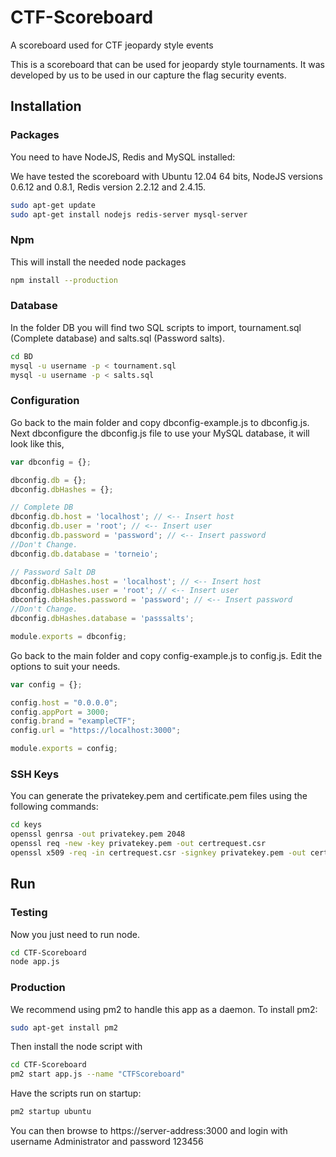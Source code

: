 # CTF-Scoreboard


A scoreboard used for CTF jeopardy style events

This is a scoreboard that can be used for jeopardy style tournaments. It was developed by us to be used in our capture the flag security events.

## Installation

### Packages
You need to have NodeJS, Redis and MySQL installed:

We have tested the scoreboard with Ubuntu 12.04 64 bits, NodeJS versions 0.6.12 and 0.8.1, Redis version 2.2.12 and 2.4.15.

```bash
sudo apt-get update
sudo apt-get install nodejs redis-server mysql-server
```
### Npm
This will install the needed node packages
```bash
npm install --production
```

### Database
In the folder DB you will find two SQL scripts to import, tournament.sql (Complete database) and salts.sql (Password salts).

```bash
cd BD
mysql -u username -p < tournament.sql
mysql -u username -p < salts.sql
```
### Configuration
Go back to the main folder and copy dbconfig-example.js to dbconfig.js. Next dbconfigure the dbconfig.js file to use your MySQL database, it will look like this,

```js
var dbconfig = {};

dbconfig.db = {};
dbconfig.dbHashes = {};

// Complete DB
dbconfig.db.host = 'localhost'; // <-- Insert host
dbconfig.db.user = 'root'; // <-- Insert user
dbconfig.db.password = 'password'; // <-- Insert password
//Don't Change.
dbconfig.db.database = 'torneio';

// Password Salt DB
dbconfig.dbHashes.host = 'localhost'; // <-- Insert host
dbconfig.dbHashes.user = 'root'; // <-- Insert user
dbconfig.dbHashes.password = 'password'; // <-- Insert password
//Don't Change.
dbconfig.dbHashes.database = 'passsalts';

module.exports = dbconfig;
```

Go back to the main folder and copy config-example.js to config.js. Edit the options to suit your needs.

```js
var config = {};

config.host = "0.0.0.0";
config.appPort = 3000;
config.brand = "exampleCTF";
config.url = "https://localhost:3000";

module.exports = config;
```

### SSH Keys
You can generate the privatekey.pem and certificate.pem files using the following commands:

```bash
cd keys
openssl genrsa -out privatekey.pem 2048
openssl req -new -key privatekey.pem -out certrequest.csr
openssl x509 -req -in certrequest.csr -signkey privatekey.pem -out certificate.pem
```

## Run
### Testing
Now you just need to run node.

```bash
cd CTF-Scoreboard
node app.js
```

### Production
We recommend using pm2 to handle this app as a daemon. To install pm2:
```bash
sudo apt-get install pm2
```
Then install the node script with
```bash
cd CTF-Scoreboard
pm2 start app.js --name "CTFScoreboard"
```
Have the scripts run on startup:
```bash
pm2 startup ubuntu
```

You can then browse to https://server-address:3000 and login with username Administrator and password 123456
